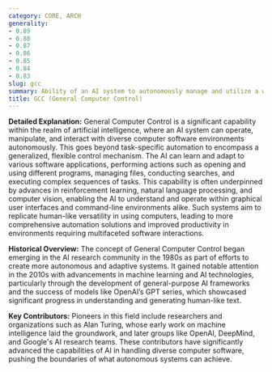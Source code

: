 ```yaml
---
category: CORE, ARCH
generality:
- 0.89
- 0.88
- 0.87
- 0.86
- 0.85
- 0.84
- 0.83
slug: gcc
summary: Ability of an AI system to autonomously manage and utilize a wide range of computer software and systems without specific programming for each individual task.
title: GCC (General Computer Control)
---
```


**Detailed Explanation:** General Computer Control is a significant capability within the realm of artificial intelligence, where an AI system can operate, manipulate, and interact with diverse computer software environments autonomously. This goes beyond task-specific automation to encompass a generalized, flexible control mechanism. The AI can learn and adapt to various software applications, performing actions such as opening and using different programs, managing files, conducting searches, and executing complex sequences of tasks. This capability is often underpinned by advances in reinforcement learning, natural language processing, and computer vision, enabling the AI to understand and operate within graphical user interfaces and command-line environments alike. Such systems aim to replicate human-like versatility in using computers, leading to more comprehensive automation solutions and improved productivity in environments requiring multifaceted software interactions.

**Historical Overview:** The concept of General Computer Control began emerging in the AI research community in the 1980s as part of efforts to create more autonomous and adaptive systems. It gained notable attention in the 2010s with advancements in machine learning and AI technologies, particularly through the development of general-purpose AI frameworks and the success of models like OpenAI’s GPT series, which showcased significant progress in understanding and generating human-like text.

**Key Contributors:** Pioneers in this field include researchers and organizations such as Alan Turing, whose early work on machine intelligence laid the groundwork, and later groups like OpenAI, DeepMind, and Google's AI research teams. These contributors have significantly advanced the capabilities of AI in handling diverse computer software, pushing the boundaries of what autonomous systems can achieve.
